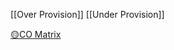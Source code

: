 [[Over Provision]]
[[Under Provision]]

[🟡CO Matrix](https://docs.aws.amazon.com/compute-optimizer/latest/ug/metrics.html)

